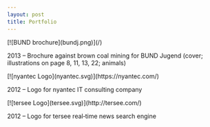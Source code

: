 ```yaml
---
layout: post
title: Portfolio
---
```


<div markdown="1" class="img-block">
[![BUND brochure](bundj.png)](/)

2013 – Brochure against brown coal mining for BUND Jugend (cover; illustrations on page 8, 11, 13, 22; animals)
</div>

<div markdown="1" class="img-block">
[![nyantec Logo](nyantec.svg)](https://nyantec.com/)

2012 – Logo for nyantec IT consulting company
</div>

<div markdown="1" class="img-block">
[![tersee Logo](tersee.svg)](http://tersee.com/)

2012 – Logo for tersee real‐time news search engine
</div>
